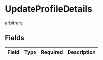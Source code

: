 # UpdateProfileDetails

arbitrary


## Fields

| Field       | Type        | Required    | Description |
| ----------- | ----------- | ----------- | ----------- |